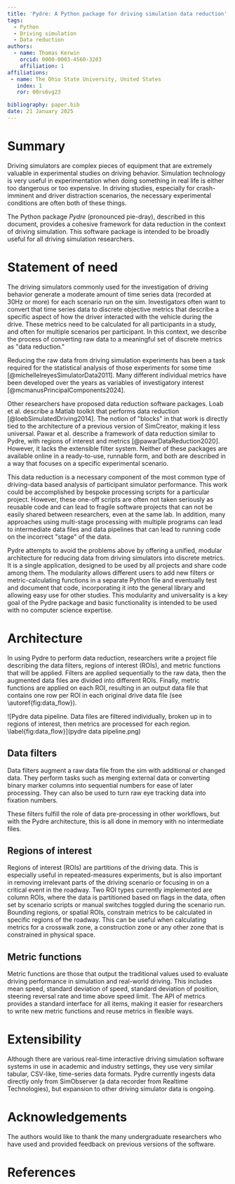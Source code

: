 ```yaml
---
title: 'Pydre: A Python package for driving simulation data reduction'
tags:
  - Python
  - Driving simulation
  - Data reduction
authors:
  - name: Thomas Kerwin
    orcid: 0000-0003-4560-3203
    affiliation: 1
affiliations:
 - name: The Ohio State University, United States
   index: 1
   ror: 00rs6vg23

bibliography: paper.bib
date: 21 January 2025
---
```


# Summary

Driving simulators are complex pieces of equipment that are extremely valuable in experimental studies on driving behavior. Simulation technology is very useful in experimentation when doing something in real life is either too dangerous or too expensive. In driving studies, especially for crash-imminent and driver distraction scenarios, the necessary experimental conditions are often both of these things.

The Python package *Pydre* (pronounced pie-dray), described in this document, provides a cohesive framework for data reduction in the context of driving simulation.  This software package is intended to be broadly useful for all driving simulation researchers.  

# Statement of need

The driving simulators commonly used for the investigation of driving behavior generate a moderate amount of time series data (recorded at 30Hz or more) for each scenario run on the sim. Investigators often want to convert that time series data to discrete objective metrics that describe a specific aspect of how the driver interacted with the vehicle during the drive. These metrics need to be calculated for all participants in a study, and often for multiple scenarios per participant. In this context, we describe the process of converting raw data to a meaningful set of discrete metrics as "data reduction."

Reducing the raw data from driving simulation experiments has been a task required for the statistical analysis of those experiments for some time [@michellelreyesSimulatorData2011]. Many different individual metrics have been developed over the years as variables of investigatory interest [@mcmanusPrincipalComponents2024]. 

Other researchers have proposed data reduction software packages. Loab et al. describe a Matlab toolkit that performs data reduction [@loebSimulatedDriving2014]. The notion of "blocks" in that work is directly tied to the architecture of a previous version of SimCreator, making it less universal. Pawar et al. describe a framework of data reduction similar to Pydre, with regions of interest and metrics [@pawarDataReduction2020]. However, it lacks the extensible filter system. Neither of these packages are available online in a ready-to-use, runnable form, and both are described in a way that focuses on a specific experimental scenario. 

This data reduction is a necessary component of the most common type of driving-data based analysis of participant simulator performance. This work could be accomplished by bespoke processing scripts for a particular project. However, these one-off scripts are often not taken seriously as reusable code and can lead to fragile software projects that can not be easily shared between researchers, even at the same lab. In addition, many approaches using multi-stage processing with multiple programs can lead to intermediate data files and data pipelines that can lead to running code on the incorrect "stage" of the data.

Pydre attempts to avoid the problems above by offering a unified, modular architecture for reducing data from driving simulators into discrete metrics. It is a single application, designed to be used by all projects and share code among them. The modularity allows different users to add new filters or metric-calculating functions in a separate Python file and eventually test and document that code, incorporating it into the general library and allowing easy use for other studies. This modularity and universality is a key goal of the Pydre package and basic functionality is intended to be used with no computer science expertise. 

# Architecture 

In using Pydre to perform data reduction, researchers write a project file describing the data filters, regions of interest (ROIs), and metric functions that will be applied.  Filters are applied sequentially to the raw data, then the augmented data files are divided  into different ROIs. Finally, metric functions are applied on each ROI, resulting in an output data file that contains one row per ROI in each original drive data file (see \autoref{fig:data_flow}).

![Pydre data pipeline. Data files are filtered individually, broken up in to regions of interest, then metrics are processed for each region. \label{fig:data_flow}](pydre data pipeline.png)


## Data filters

Data filters augment a raw data file from the sim with additional or changed data. They perform tasks such as merging external data or converting binary marker columns into sequential numbers for ease of later processing. They can also be used to turn raw eye tracking data into fixation numbers. 

These filters fulfill the role of data pre-processing in other workflows, but with the Pydre architecture, this is all done in memory with no intermediate files. 

## Regions of interest

Regions of interest (ROIs) are partitions of the driving data. This is especially useful in repeated-measures experiments, but is also important in removing irrelevant parts of the driving scenario or focusing in on a critical event in the roadway. Two ROI types currently implemented are column ROIs, where the data is partitioned based on flags in the data, often set by scenario scripts or manual switches toggled during the scenario run. Bounding regions, or spatial ROIs, constrain metrics to be calculated in specific regions of the roadway. This can be useful when calculating metrics for a crosswalk zone, a construction zone or any other zone that is constrained in physical space.


## Metric functions

Metric functions are those that output the traditional values used to evaluate driving performance in simulation and real-world driving. This includes mean speed, standard deviation of speed, standard deviation of position, steering reversal rate and time above speed limit. The API of metrics provides a standard interface for all items, making it easier for researchers to write new metric functions and reuse metrics in flexible ways.

# Extensibility

Although there are various real-time interactive driving simulation software systems in use in academic and industry settings, they use very similar tabular, CSV-like, time-series data formats. Pydre currently ingests data directly only from SimObserver (a data recorder from Realtime Technologies), but expansion to other driving simulator data is ongoing. 

# Acknowledgements

The authors would like to thank the many undergraduate researchers who have used and provided feedback on previous versions of the software.

# References